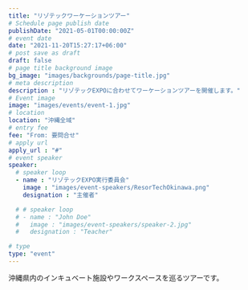 ```yaml
---
title: "リゾテックワーケーションツアー"
# Schedule page publish date
publishDate: "2021-05-01T00:00:00Z"
# event date
date: "2021-11-20T15:27:17+06:00"
# post save as draft
draft: false
# page title background image
bg_image: "images/backgrounds/page-title.jpg"
# meta description
description : "リゾテックEXPOに合わせてワーケーションツアーを開催します。"
# Event image
image: "images/events/event-1.jpg"
# location
location: "沖縄全域"
# entry fee
fee: "From: 要問合せ"
# apply url
apply_url : "#"
# event speaker
speaker:
  # speaker loop
  - name : "リゾテックEXPO実行委員会"
    image : "images/event-speakers/ResorTechOkinawa.png"
    designation : "主催者"

  # # speaker loop
  # - name : "John Doe"
  #   image : "images/event-speakers/speaker-2.jpg"
  #   designation : "Teacher"

# type
type: "event"
---
```


沖縄県内のインキュベート施設やワークスペースを巡るツアーです。